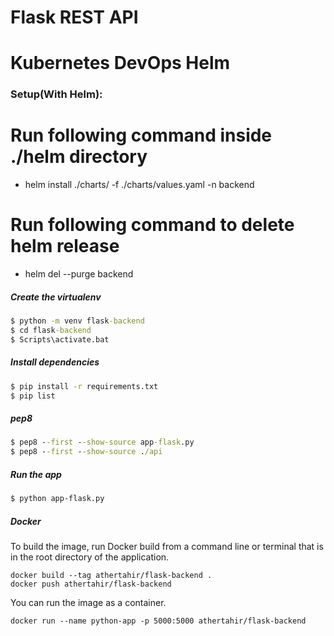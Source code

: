 # Flask REST API

# Kubernetes DevOps Helm

### Setup(With Helm):
# Run following command inside ./helm directory
- helm install ./charts/ -f ./charts/values.yaml -n backend

# Run following command to delete helm release
- helm del --purge backend


##### Create the virtualenv
```cmd
$ python -m venv flask-backend
$ cd flask-backend
$ Scripts\activate.bat
```

##### Install dependencies
```bash
$ pip install -r requirements.txt
$ pip list
```

##### pep8
```cmd
$ pep8 --first --show-source app-flask.py
$ pep8 --first --show-source ./api
```


##### Run the app
```bash
$ python app-flask.py
```

##### Docker
To build the image, run Docker build from a command line or terminal that is in the root directory of the application.
```
docker build --tag athertahir/flask-backend .
docker push athertahir/flask-backend
```

You can run the image as a container.
```
docker run --name python-app -p 5000:5000 athertahir/flask-backend
```
